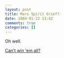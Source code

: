 ```yaml
---
layout: post
title: Mars Spirit Grief?
date: 2004-01-22 13:42
comments: true
categories: []
---
```

Oh well.

<a href="http://story.news.yahoo.com/news?tmpl=story&cid=578&e=1&u=/nm/20040122/ts_nm/space_mars_dc">Can't win 'em all?</a>
